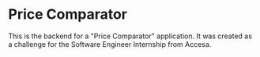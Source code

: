 # Price Comparator

This is the backend for a "Price Comparator" application. It was created as a challenge for the Software Engineer Internship from Accesa.
